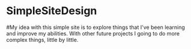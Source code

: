 # SimpleSiteDesign

#My idea with this simple site is to explore things that I've been learning and improve my abilities. With other future projects I going to do more complex things, little by little.
